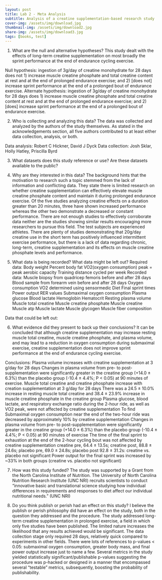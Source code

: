 ```yaml
---
layout: post
title: Lab 2 - Meta Analysis
subtitle: Analysis of a creatine supplementation-based research study
cover-img: /assets/img/download.jpg
thumbnail-img: /assets/img/download2.jpg
share-img: /assets/img/download3.jpg
tags: [books, test]
---
```


1. What are the null and alternative hypotheses?
This study dealt with the effects of long-term creatine supplementation on most broadly the sprint performance at the end of endurance cycling exercise. 

Null hypothesis: ingestion of 3g/day of creatine monohydrate for 28 days does not 1) increase muscle creatine phosphate and total creatine content at rest and at the end of prolonged endurance exercise; and 2) [does not] increase sprint performance at the end of a prolonged bout of endurance exercise.
Alternate hypothesis: ingestion of 3g/day of creatine monohydrate for 28 days does 1) increase muscle creatine phosphate and total creatine content at rest and at the end of prolonged endurance exercise; and 2) [does] increase sprint performance at the end of a prolonged bout of endurance exercise.

2. Who is collecting and analyzing this data?
The data was collected and analyzed by the authors of the study themselves. As stated in the acknowledgements section, all five authors contributed to at least either data collection, analysis, or both.

Data analysis: Robert C Hickner, David J Dyck
Data collection: Josh Sklar, Holly Hatley, Priscilla Byrd


3. What datasets does this study reference or use? Are these datasets available to the public?


4. Why are they interested in this data?
The background hints that the motivation to research such a topic stemmed from the lack of information and conflicting data. 
They state there is limited research on whether creatine supplementation can effectively elevate muscle creatine phosphate content and maintain it during prolonged endurance exercise. 
Of the five studies analyzing creatine effects on a duration greater than 20 minutes, three have shown increased performance whereas the other two demonstrate a decreased or constant performance. There are not enough studies to effectively corroborate data neither are the studies showing similar results encouraging more researchers to pursue this field. 
The test subjects are experienced athletes. There are plenty of studies demonstrating that 20g/day creatine use in the short term has positively influenced intermittent exercise performance, but there is a lack of data regarding chronic, long-term, creatine supplementation and its effects on muscle creatine phosphate levels and performance.  

5. What data is being recorded? What data might be left out?
Required data:
Body weight
Percent body fat
VO2(oxygen consumption) peak = peak aerobic capacity
Training distance cycled per week
Recorded data:
Muscle biopsy from quadricep femoris before and after 28 days
Blood sample from forearm vein before and after 28 days
Oxygen consumption
VO2 determined using sensormedic
Diet
Final sprint times
Power output
RER values
Submaximal oxygen consumption
Plasma glucose
Blood lactate
Hemoglobin
Hematocrit
Resting plasma volume
Muscle total creatine
Muscle creatine phosphate
Muscle creatine
Muscle atp
Muscle lactate
Muscle glycogen
Muscle fiber composition

Data that could be left out:



6. What evidence did they present to back up their conclusions?
It can be concluded that although creatine supplementation may increase resting muscle total creatine, muscle creatine phosphate, and plasma volume, and may lead to a reduction in oxygen consumption during submaximal exercise, creatine supplementation does not improve sprint performance at the end of endurance cycling exercise.

Conclusions:
Plasma volume increases with creatine supplementation at 3 g/day for 28 days
Changes in plasma volume from pre- to post-supplementation were significantly greater in the creatine group (+14.0 ± 6.3%) than the placebo group (-10.4 ± 4.4%; P < 0.05) at 90 minutes of exercise.
Muscle total creatine and creatine phosphate increase with creation supplementation at 3 g/day for 28 days
There was a 24.5 ± 10.0% increase in resting muscle total creatine and 38.4 ± 23.9% increase in muscle creatine phosphate in the creatine group
Plasma glucose, blood lactate, and respiratory exchange ratio during the 2-hour ride, as well as VO2 peak, were not affected by creatine supplementation
To find
Submaximal oxygen consumption near the end of the two-hour ride was decreased by approximately 10% by creatine supplementation
Changes in plasma volume from pre- to post-supplementation were significantly greater in the creatine group (+14.0 ± 6.3%) than the placebo group (-10.4 ± 4.4%; P < 0.05) at 90 minutes of exercise
The time of the final sprint to exhaustion at the end of the 2-hour cycling bout was not affected by creatine supplementation
creatine pre, 64.4 ± 13.5s; creatine post, 88.8 ± 24.6s; placebo pre, 69.0 ± 24.8s; placebo post 92.8 ± 31.2s: creatine vs. placebo not significant
Power output for the final sprint was increased 
by ~33% in both groups (creatine vs. placebo not significant)


7. How was this study funded?
The study was supported by a Grant from the North Carolina Institute of Nutrition. The University of North Carolina Nutrition Research Institute (UNC NRI) recruits scientists to conduct “innovative basic and translational science studying how individual differences in requirements and responses to diet affect our individual nutritional needs.” (UNC NRI) 

8. Do you think publish or perish had an effect on this study?
I believe the publish or perish philosophy did have an effect on the study, both in the question they addressed and the procedure. 
The study addressed long-term creatine supplementation in prolonged exercise, a field in which only five studies have been published. The limited nature increases the likelihood that any results achieved would be significant. 
The data collection stage only required 28 days, relatively quick compared to experiments in other fields. 
There were lots of references to p-values < 0.05: submaximal oxygen consumption, greater body mass, and final power output increase just to name a few. Several metrics in the study yielded statistically significant/publishable p-values suggesting the procedure was p-hacked or designed in a manner that encompassed several “testable” metrics, subsequently, boosting the probability of publishability. 
